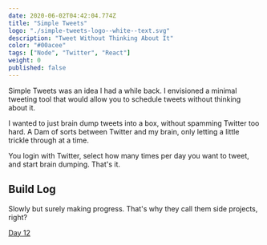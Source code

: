 ```yaml
---
date: 2020-06-02T04:42:04.774Z
title: "Simple Tweets"
logo: "./simple-tweets-logo--white--text.svg"
description: "Tweet Without Thinking About It"
color: "#00acee"
tags: ["Node", "Twitter", "React"]
weight: 0
published: false
---
```


Simple Tweets was an idea I had a while back. I envisioned a minimal tweeting tool that would allow you to schedule tweets without thinking about it.

I wanted to just brain dump tweets into a box, without spamming Twitter too hard. A Dam of sorts between Twitter and my brain, only letting a little trickle through at a time.

You login with Twitter, select how many times per day you want to tweet, and start brain dumping. That's it.

## Build Log

Slowly but surely making progress. That's why they call them side projects, right?

[Day 12](/blog/simple-tweets-build-log/)
